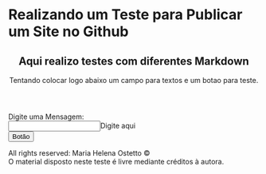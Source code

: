 <!DOCTYPE html>
<html lang="pt-br">
<head>
	<meta charset="UTF-8">
  <h1>Realizando um Teste para Publicar um Site no Github</h1>
</head>
<header>
  <h2>Aqui realizo testes com diferentes Markdown</h2>
  <p>Tentando colocar logo abaixo um campo para textos e um botao para teste.</p>
</header>
<body>
	<label class="digiteMensagem" id="texto">Digite uma Mensagem:</label>
			<br>
  <input type="text" id="texto" class="entraTexto">Digite aqui</input><br>
  <button onclick="qualquer">Botão</button>
<footer>
<p>All rights reserved: Maria Helena Ostetto &copy;<br>
  O material disposto neste teste é livre mediante créditos à autora.<br></p>
</footer>
